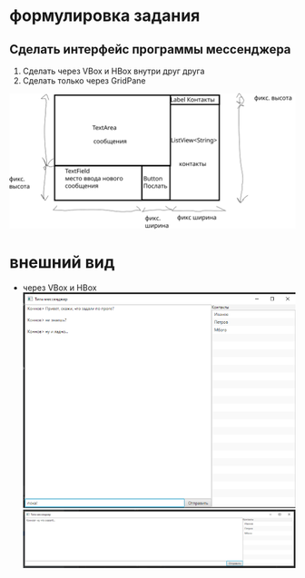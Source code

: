 # формулировка задания

## Сделать интерфейс программы мессенджера
1. Сделать через VBox и HBox внутри друг друга
1. Сделать только через GridPane

![Интерфейс](messanger.svg)

# внешний вид

- через VBox и HBox
  ![Интерфейс](interface1.png)
  ![Интерфейс](interface2.png)